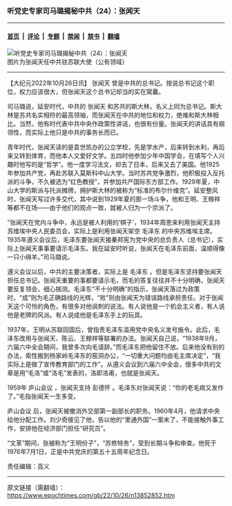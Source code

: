 ### 听党史专家司马璐揭秘中共（24）：张闻天

---

#### [首页](../../../..?n13852852) &nbsp;|&nbsp; [评论](../../../../../epoch-comment?n13852852) &nbsp;|&nbsp; [专题](../../../../../epoch-special?n13852852) &nbsp;|&nbsp; [禁闻](../../../../../epoch-news?n13852852) &nbsp;|&nbsp; [禁书](../../../../../books?n13852852) &nbsp;|&nbsp; [翻墙](https://github.com/gfw-breaker/nogfw/blob/master/README.md?n13852852)


<div><img alt="听党史专家司马璐揭秘中共（24）：张闻天" class="attachment-djy_600_400 size-djy_600_400 wp-post-image" src="https://i.epochtimes.com/assets/uploads/2022/10/id13852862-c96b1f537e088add9aee289ace80c77d-600x400.jpeg"/>
<div class="caption">
 图片为张闻天任中共驻苏联大使（公有领域）
</div></div><hr/><div class="post_content" id="artbody" itemprop="articleBody">
 <!-- article content begin -->
 <p>
  【大纪元2022年10月26日讯】
  <ok href="https://www.epochtimes.com/gb/tag/%E5%BC%A0%E9%97%BB%E5%A4%A9.html">
   张闻天
  </ok>
  曾是中共的总书记。按说总书记这个职位，权力应该很大，但张闻天这个总书记却当的实在窝囊。
 </p>
 <p>
  司马璐说，延安时代，中共的
  <ok href="https://www.epochtimes.com/gb/tag/%E5%BC%A0%E9%97%BB%E5%A4%A9.html">
   张闻天
  </ok>
  和苏共的斯大林，名义上同为总书记。斯大林是苏共名实相符的最高领袖，而张闻天在中共的地位和权力，绝难和斯大林相比。当然，他有时代表中共中央作政策性讲话，也很有份量。张闻天的讲话具有纲领性，而实际上他只是中共的事务长而已。
 </p>
 <p>
  青年时代，张闻天读的是袁世凯办的公立学校，先是学水产，后来转到水利，再后来又转到体育，而他本人又爱好文学。五四时他参加少年中国学会，在填写个人兴趣时他写的是“哲学”。他一度学习法文，却去了日本，后来又去了美国。他1925年参加共产党，再赴苏联入莫斯科中山大学。当时苏共党争激烈，他积极投入反托派的斗争，不久被选为“红色教授”，并参加共产国际东方部工作。1929年夏，中山大学的斯派与托派摊牌，拥护斯大林的被称为“标准的布尔什维克”。延安整风时，张闻天写过许多交代，其中说到1929年夏的那一场斗争，他和王明、王稼祥等都不在场——由于他们的观点一致，就被人归为一个宗派了。
 </p>
 <p>
  “张闻天在党内斗争中，永远是被人利用的‘棋子’，1934年周恩来利用张闻天主持苏维埃中央人民委员会，实际上是利用张闻天架空
  <ok href="https://www.epochtimes.com/gb/tag/%E6%AF%9B%E6%B3%BD%E4%B8%9C.html">
   毛泽东
  </ok>
  的中央苏维埃主席。1935年遵义会议后，毛泽东要张闻天接秦邦宪为党中央的总负责人（总书记），实际上张闻天事事要请示毛泽东。我在延安时听说，张闻天在毛泽东前面，温顺得像一只小绵羊。”司马璐说。
 </p>
 <p>
  遵义会议以后，中共的主要决策者，实际上是
  <ok href="https://www.epochtimes.com/gb/tag/%E6%AF%9B%E6%B3%BD%E4%B8%9C.html">
   毛泽东
  </ok>
  。但是毛泽东坚持要张闻天担任总书记。张闻天重要的事都要请示毛，而毛的答复往往并不十分明确，张闻天要反复领会，细心揣测。毛泽东“不十分明确”的指示，张闻天落过为政策时，“成”则为毛正确路线的光辉，“败”则由张闻天为错误路线承担责任。对于张闻天这个可怜的角色，有很多对他讽刺的说法。有人说他是一个机会主义者，有人说他是老牌的风派。有人说成他是毛泽东手上的玩具。
 </p>
 <p>
  1937年，王明从苏联回国后，曾指责毛泽东滥用党中央名义发号施令。此后，毛泽东改用与张闻天、陈云、王稼祥等联署的办法。张闻天自己说，“1938年9月，六届六中全会期间，我曾多次向毛请辞。”而毛泽东把他留住不放。后来他没有别的办法，索性搬到杨家岭毛泽东的窑洞办公，“一切重大问题均由毛主席决定”，“我实际上是做了宣传教育部门的工作”。从遵义会议到六届六中全会，很多中共的文章是用“毛洛”或“洛毛”发表的，洛即洛甫，也就是张闻天。
 </p>
 <p>
  1959年
  <ok href="https://www.epochtimes.com/gb/tag/%E5%BA%90%E5%B1%B1%E4%BC%9A%E8%AE%AE.html">
   庐山会议
  </ok>
  ，张闻天支持
  <ok href="https://www.epochtimes.com/gb/tag/%E5%BD%AD%E5%BE%B7%E6%80%80.html">
   彭德怀
  </ok>
  。毛泽东对张闻天说：“你的老毛病又发作了。”毛指张闻天一生多变。
 </p>
 <p>
  <ok href="https://www.epochtimes.com/gb/tag/%E5%BA%90%E5%B1%B1%E4%BC%9A%E8%AE%AE.html">
   庐山会议
  </ok>
  后，张闻天被撤消外交部第一副部长的职务。1960年4月，他请求中央给他分配工作。刘少奇接见了他，告以他的“里通外国”一案未了，不能接触外事工作，安排他在经济部门担任“研究员”。
 </p>
 <p>
  “文革”期间，张被称为“王明份子”，“苏修特务”，受到长期斗争和审查。他死于1976年7月1日，正是中共党庆的第五十五周年纪念日。
 </p>
 <p>
  责任编辑：高义
 </p>
 <!-- article content end -->
 <div id="below_article_ad">
 </div>
</div>


---

原文链接（需翻墙）：https://www.epochtimes.com/gb/22/10/26/n13852852.htm